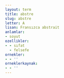 ```yaml
---
layout: term
title: abstre
slug: abstre
letter: A
lisan: Fransızca abstrait
anlamlar:
- soyut
ozellikler:
- - sıfat
  - felsefe
ornekler:
- - ''
orneklerkaynak:
- - ''
---
```

